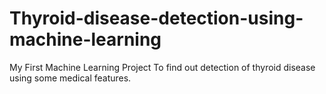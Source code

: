 # Thyroid-disease-detection-using-machine-learning
My First Machine Learning Project 
To find out detection of thyroid disease using some medical features.
